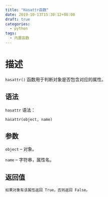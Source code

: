 ```yaml
---
title: "Hasattr函数"
date: 2019-10-13T15:30:12+08:00
draft: true
categories:
  - python
tags:
  - 内置函数
---
```


# 描述
`hasattr()` 函数用于判断对象是否包含对应的属性。

## 语法
`hasattr` 语法：

`hasattr(object, name)`

## 参数
`object` – 对象。

`name` – 字符串，属性名。

## 返回值
    如果对象有该属性返回 True，否则返回 False。

